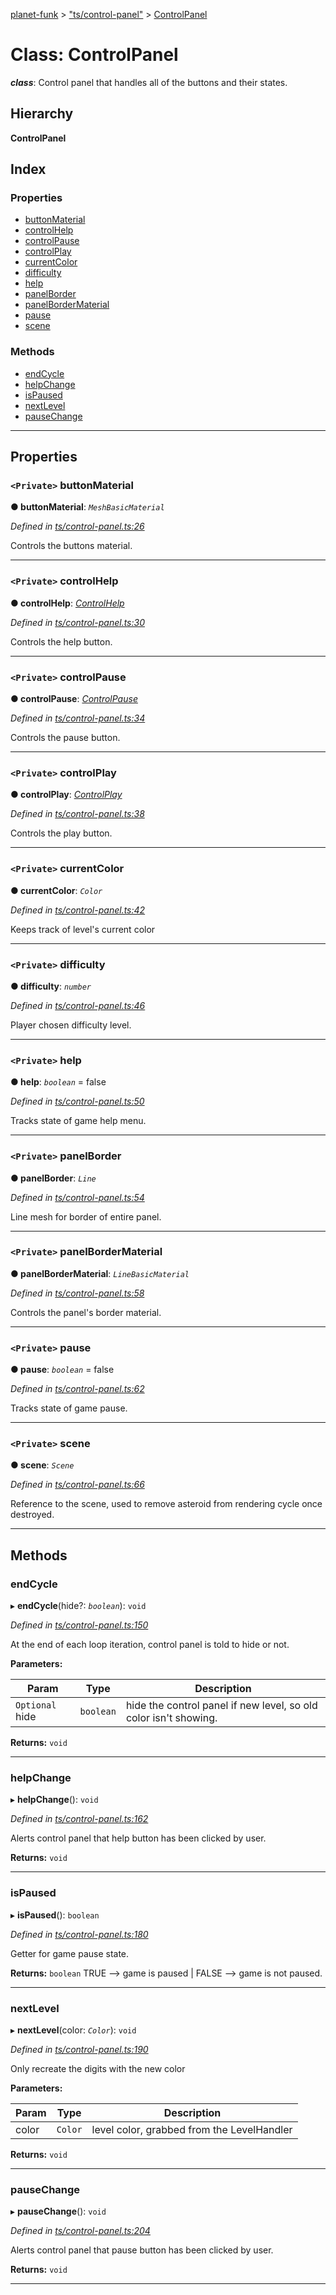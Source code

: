 [planet-funk](../README.md) > ["ts/control-panel"](../modules/_ts_control_panel_.md) > [ControlPanel](../classes/_ts_control_panel_.controlpanel.md)

# Class: ControlPanel

*__class__*: Control panel that handles all of the buttons and their states.

## Hierarchy

**ControlPanel**

## Index

### Properties

* [buttonMaterial](_ts_control_panel_.controlpanel.md#buttonmaterial)
* [controlHelp](_ts_control_panel_.controlpanel.md#controlhelp)
* [controlPause](_ts_control_panel_.controlpanel.md#controlpause)
* [controlPlay](_ts_control_panel_.controlpanel.md#controlplay)
* [currentColor](_ts_control_panel_.controlpanel.md#currentcolor)
* [difficulty](_ts_control_panel_.controlpanel.md#difficulty)
* [help](_ts_control_panel_.controlpanel.md#help)
* [panelBorder](_ts_control_panel_.controlpanel.md#panelborder)
* [panelBorderMaterial](_ts_control_panel_.controlpanel.md#panelbordermaterial)
* [pause](_ts_control_panel_.controlpanel.md#pause)
* [scene](_ts_control_panel_.controlpanel.md#scene)

### Methods

* [endCycle](_ts_control_panel_.controlpanel.md#endcycle)
* [helpChange](_ts_control_panel_.controlpanel.md#helpchange)
* [isPaused](_ts_control_panel_.controlpanel.md#ispaused)
* [nextLevel](_ts_control_panel_.controlpanel.md#nextlevel)
* [pauseChange](_ts_control_panel_.controlpanel.md#pausechange)

---

## Properties

<a id="buttonmaterial"></a>

### `<Private>` buttonMaterial

**● buttonMaterial**: *`MeshBasicMaterial`*

*Defined in [ts/control-panel.ts:26](https://github.com/WilliamRADFunk/planet-funk/blob/a234299/src/ts/control-panel.ts#L26)*

Controls the buttons material.

___
<a id="controlhelp"></a>

### `<Private>` controlHelp

**● controlHelp**: *[ControlHelp](_ts_control_help_.controlhelp.md)*

*Defined in [ts/control-panel.ts:30](https://github.com/WilliamRADFunk/planet-funk/blob/a234299/src/ts/control-panel.ts#L30)*

Controls the help button.

___
<a id="controlpause"></a>

### `<Private>` controlPause

**● controlPause**: *[ControlPause](_ts_control_pause_.controlpause.md)*

*Defined in [ts/control-panel.ts:34](https://github.com/WilliamRADFunk/planet-funk/blob/a234299/src/ts/control-panel.ts#L34)*

Controls the pause button.

___
<a id="controlplay"></a>

### `<Private>` controlPlay

**● controlPlay**: *[ControlPlay](_ts_control_play_.controlplay.md)*

*Defined in [ts/control-panel.ts:38](https://github.com/WilliamRADFunk/planet-funk/blob/a234299/src/ts/control-panel.ts#L38)*

Controls the play button.

___
<a id="currentcolor"></a>

### `<Private>` currentColor

**● currentColor**: *`Color`*

*Defined in [ts/control-panel.ts:42](https://github.com/WilliamRADFunk/planet-funk/blob/a234299/src/ts/control-panel.ts#L42)*

Keeps track of level's current color

___
<a id="difficulty"></a>

### `<Private>` difficulty

**● difficulty**: *`number`*

*Defined in [ts/control-panel.ts:46](https://github.com/WilliamRADFunk/planet-funk/blob/a234299/src/ts/control-panel.ts#L46)*

Player chosen difficulty level.

___
<a id="help"></a>

### `<Private>` help

**● help**: *`boolean`* = false

*Defined in [ts/control-panel.ts:50](https://github.com/WilliamRADFunk/planet-funk/blob/a234299/src/ts/control-panel.ts#L50)*

Tracks state of game help menu.

___
<a id="panelborder"></a>

### `<Private>` panelBorder

**● panelBorder**: *`Line`*

*Defined in [ts/control-panel.ts:54](https://github.com/WilliamRADFunk/planet-funk/blob/a234299/src/ts/control-panel.ts#L54)*

Line mesh for border of entire panel.

___
<a id="panelbordermaterial"></a>

### `<Private>` panelBorderMaterial

**● panelBorderMaterial**: *`LineBasicMaterial`*

*Defined in [ts/control-panel.ts:58](https://github.com/WilliamRADFunk/planet-funk/blob/a234299/src/ts/control-panel.ts#L58)*

Controls the panel's border material.

___
<a id="pause"></a>

### `<Private>` pause

**● pause**: *`boolean`* = false

*Defined in [ts/control-panel.ts:62](https://github.com/WilliamRADFunk/planet-funk/blob/a234299/src/ts/control-panel.ts#L62)*

Tracks state of game pause.

___
<a id="scene"></a>

### `<Private>` scene

**● scene**: *`Scene`*

*Defined in [ts/control-panel.ts:66](https://github.com/WilliamRADFunk/planet-funk/blob/a234299/src/ts/control-panel.ts#L66)*

Reference to the scene, used to remove asteroid from rendering cycle once destroyed.

___

## Methods

<a id="endcycle"></a>

###  endCycle

▸ **endCycle**(hide?: *`boolean`*): `void`

*Defined in [ts/control-panel.ts:150](https://github.com/WilliamRADFunk/planet-funk/blob/a234299/src/ts/control-panel.ts#L150)*

At the end of each loop iteration, control panel is told to hide or not.

**Parameters:**

| Param | Type | Description |
| ------ | ------ | ------ |
| `Optional` hide | `boolean` |  hide the control panel if new level, so old color isn't showing. |

**Returns:** `void`

___
<a id="helpchange"></a>

###  helpChange

▸ **helpChange**(): `void`

*Defined in [ts/control-panel.ts:162](https://github.com/WilliamRADFunk/planet-funk/blob/a234299/src/ts/control-panel.ts#L162)*

Alerts control panel that help button has been clicked by user.

**Returns:** `void`

___
<a id="ispaused"></a>

###  isPaused

▸ **isPaused**(): `boolean`

*Defined in [ts/control-panel.ts:180](https://github.com/WilliamRADFunk/planet-funk/blob/a234299/src/ts/control-panel.ts#L180)*

Getter for game pause state.

**Returns:** `boolean`
TRUE --> game is paused | FALSE --> game is not paused.

___
<a id="nextlevel"></a>

###  nextLevel

▸ **nextLevel**(color: *`Color`*): `void`

*Defined in [ts/control-panel.ts:190](https://github.com/WilliamRADFunk/planet-funk/blob/a234299/src/ts/control-panel.ts#L190)*

Only recreate the digits with the new color

**Parameters:**

| Param | Type | Description |
| ------ | ------ | ------ |
| color | `Color` |  level color, grabbed from the LevelHandler |

**Returns:** `void`

___
<a id="pausechange"></a>

###  pauseChange

▸ **pauseChange**(): `void`

*Defined in [ts/control-panel.ts:204](https://github.com/WilliamRADFunk/planet-funk/blob/a234299/src/ts/control-panel.ts#L204)*

Alerts control panel that pause button has been clicked by user.

**Returns:** `void`

___

